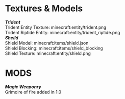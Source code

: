 # Textures & Models
***Trident***
<br>Trident Entity Texture: minecraft:entity/trident.png
<br>Trident Riptide Entity: minecraft:entity/trident_riptide.png
<br>***Sheild***
<br>Shield Model: minecraft:items/shield.json
<br>Shield Blocking: minecraft:items/shield_blocking
<br>Shield Texture: minecraft:entity/shield.png
# MODS
***Magic Weaponry***
<br>Grimoire of fire added in 1.0
